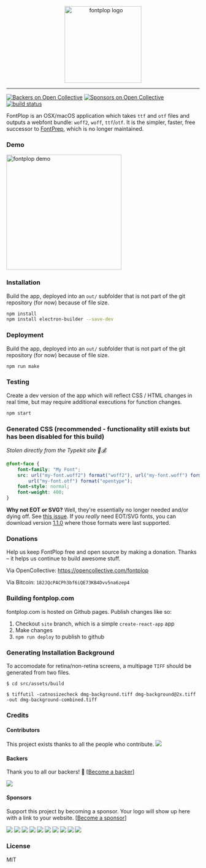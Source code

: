 <p align="center">
  <img alt="fontplop logo" src="https://user-images.githubusercontent.com/659829/31784135-7f48b70a-b4b5-11e7-9849-7626098460d0.png" width=200>
</p>

---

[![Backers on Open Collective](https://opencollective.com/fontplop/backers/badge.svg)](#backers) [![Sponsors on Open Collective](https://opencollective.com/fontplop/sponsors/badge.svg)](#sponsors) [![build status](https://img.shields.io/travis/reactjs/redux/master.svg?style=flat-square)](https://travis-ci.org/matthewgonzalez/fontplop)

FontPlop is an OSX/macOS application which takes `ttf` and `otf` files and outputs a webfont bundle: `woff2`, `woff`, `ttf`/`otf`. It is the simpler, faster, free successor to [FontPrep](http://www.fontprep.com), which is no longer maintained.

### Demo

<img src="https://user-images.githubusercontent.com/659829/31313375-6a23f4f2-ab96-11e7-9dfb-3643df84e824.gif" alt="fontplop demo" height=300>

### Installation

Build the app, deployed into an `out/` subfolder that is not part of the git repository (for now) because of file size.

```sh
npm install
npm install electron-builder --save-dev
```

### Deployment

Build the app, deployed into an `out/` subfolder that is not part of the git repository (for now) because of file size.

```sh
npm run make
```

### Testing

Create a dev version of the app which will reflect CSS / HTML changes in real time, but may require additional executions for function changes.

```sh
npm start
```

### Generated CSS (recommended - functionality still exists but has been disabled for this build)

_Stolen directly from the Typekit site 💂💰_

```css
@font-face {
    font-family: "My Font";
    src: url("my-font.woff2") format("woff2"), url("my-font.woff") format("woff"),
        url("my-font.otf") format("opentype");
    font-style: normal;
    font-weight: 400;
}
```

**Why not EOT or SVG?** Well, they're essentially no longer needed and/or dying off. See
[this issue](https://github.com/matthewgonzalez/fontplop/issues/17). If you _really_ need EOT/SVG
fonts, you can download version [1.1.0](https://github.com/matthewgonzalez/fontplop/releases/tag/v1.1.0)
where those formats were last supported.

### Donations

Help us keep FontPlop free and open source by making a donation. Thanks – it helps us continue
to build awesome stuff.

Via OpenCollective: https://opencollective.com/fontplop

Via Bitcoin: `182JQcPACPh3bf6iQE73KB4Dvv5na6zep4`

### Building fontplop.com

fontplop.com is hosted on Github pages. Publish changes like so:

1. Checkout `site` branch, which is a simple `create-react-app` app
2. Make changes
3. `npm run deploy` to publish to github

### Generating Installation Background

To accomodate for retina/non-retina screens, a multipage `TIFF` should be generated from two files.

`$ cd src/assets/build`

`$ tiffutil -catnosizecheck dmg-background.tiff dmg-background@2x.tiff -out dmg-background-combined.tiff`

### Credits

#### Contributors

This project exists thanks to all the people who contribute.
<a href="graphs/contributors"><img src="https://opencollective.com/fontplop/contributors.svg?width=890&button=false" /></a>

#### Backers

Thank you to all our backers! 🙏 [[Become a backer](https://opencollective.com/fontplop#backer)]

<a href="https://opencollective.com/fontplop#backers" target="_blank"><img src="https://opencollective.com/fontplop/backers.svg?width=890"></a>

#### Sponsors

Support this project by becoming a sponsor. Your logo will show up here with a link to your website. [[Become a sponsor](https://opencollective.com/fontplop#sponsor)]

<a href="https://opencollective.com/fontplop/sponsor/0/website" target="_blank"><img src="https://opencollective.com/fontplop/sponsor/0/avatar.svg"></a>
<a href="https://opencollective.com/fontplop/sponsor/1/website" target="_blank"><img src="https://opencollective.com/fontplop/sponsor/1/avatar.svg"></a>
<a href="https://opencollective.com/fontplop/sponsor/2/website" target="_blank"><img src="https://opencollective.com/fontplop/sponsor/2/avatar.svg"></a>
<a href="https://opencollective.com/fontplop/sponsor/3/website" target="_blank"><img src="https://opencollective.com/fontplop/sponsor/3/avatar.svg"></a>
<a href="https://opencollective.com/fontplop/sponsor/4/website" target="_blank"><img src="https://opencollective.com/fontplop/sponsor/4/avatar.svg"></a>
<a href="https://opencollective.com/fontplop/sponsor/5/website" target="_blank"><img src="https://opencollective.com/fontplop/sponsor/5/avatar.svg"></a>
<a href="https://opencollective.com/fontplop/sponsor/6/website" target="_blank"><img src="https://opencollective.com/fontplop/sponsor/6/avatar.svg"></a>
<a href="https://opencollective.com/fontplop/sponsor/7/website" target="_blank"><img src="https://opencollective.com/fontplop/sponsor/7/avatar.svg"></a>
<a href="https://opencollective.com/fontplop/sponsor/8/website" target="_blank"><img src="https://opencollective.com/fontplop/sponsor/8/avatar.svg"></a>
<a href="https://opencollective.com/fontplop/sponsor/9/website" target="_blank"><img src="https://opencollective.com/fontplop/sponsor/9/avatar.svg"></a>

### License

MIT
